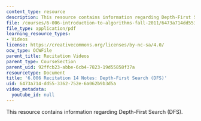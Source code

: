 ```yaml
---
content_type: resource
description: This resource contains information regarding Depth-First Search (DFS).
file: /courses/6-006-introduction-to-algorithms-fall-2011/6473a714dd553362752e6a062b9b3d5a_MIT6_006F11_rec14.pdf
file_type: application/pdf
learning_resource_types:
- Videos
license: https://creativecommons.org/licenses/by-nc-sa/4.0/
ocw_type: OCWFile
parent_title: Recitation Videos
parent_type: CourseSection
parent_uid: 92ffcb23-abbe-6cb4-7823-19d55858f37a
resourcetype: Document
title: '6.006 Recitation 14 Notes: Depth-First Search (DFS)'
uid: 6473a714-dd55-3362-752e-6a062b9b3d5a
video_metadata:
  youtube_id: null
---
```

This resource contains information regarding Depth-First Search (DFS).